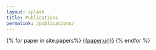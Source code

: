 ```yaml
---
layout: splash
title: Publications
permalink: /publications/
---
```

{% for paper in site.papers%}
<a href="{{paper.url}}">{{paper.url}}</a>
{% endfor %}